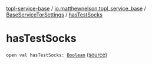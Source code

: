[topl-service-base](../../index.md) / [io.matthewnelson.topl_service_base](../index.md) / [BaseServiceTorSettings](index.md) / [hasTestSocks](./has-test-socks.md)

# hasTestSocks

`open val hasTestSocks: `[`Boolean`](https://kotlinlang.org/api/latest/jvm/stdlib/kotlin/-boolean/index.html) [(source)](https://github.com/05nelsonm/TorOnionProxyLibrary-Android/blob/master/topl-service-base/src/main/java/io/matthewnelson/topl_service_base/BaseServiceTorSettings.kt#L685)